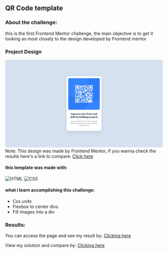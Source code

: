 ## QR Code template

### About the challenge:

this is the first Frontend Mentor challenge, the main objective is to get it looking as most closely to the design developed by Frontend mentor

### Project Design

<img src=design/desktop-design.jpg>
Note: This design was made by Frontend Mentor, if you wanna check the results here's a link to compare: <a href="https://www.frontendmentor.io/solutions/responsive-page-using-flexbox-nkAWxZeNWk">Click here</a>

#### this template was made with:

![HTML](https://img.shields.io/badge/HTML5-E34F26?style=for-the-badge&logo=html5&logoColor=white)
![CSS](https://img.shields.io/badge/CSS3-1572B6?style=for-the-badge&logo=css3&logoColor=white)

#### what i learn accomplishing this challenge:

<ul>
<li>Css units</li>
<li>Flexbox to center divs</li>
<li>Fill images into a div</li>
</ul>

### Results:

You can access the page and see my result by: <a href="https://romeirojohn.github.io/Front-end/FrontEndMentor/Challenges/qr-code-component-main/">Clicking here</a>

View my solution and compare by: <a href="https://www.frontendmentor.io/solutions/responsive-page-using-flexbox-nkAWxZeNWk">Clicking here</a>
